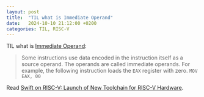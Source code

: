 ```yaml
---
layout: post
title:  "TIL what is Immediate Operand"
date:   2024-10-10 21:12:00 +0200
categories: TIL, RISC-V
---
```

TIL what is [Immediate Operand](https://www.sciencedirect.com/topics/computer-science/immediate-operand):

> Some instructions use data encoded in the instruction itself as a source operand. The operands are called immediate operands. For example, the following instruction loads the `EAX` register with zero.
> `MOV EAX, 00`

Read [Swift on RISC-V: Launch of New Toolchain for RISC-V Hardware](https://linuxgizmos.com/swift-on-risc-v-launch-of-new-toolchain-for-risc-v-hardware/).

